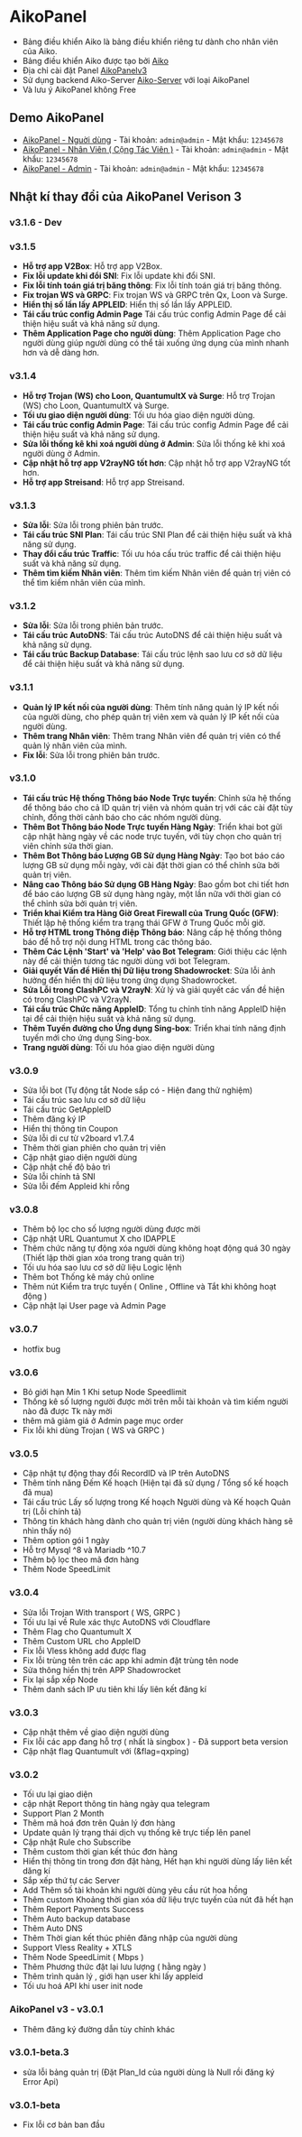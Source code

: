 # AikoPanel

- Bảng điều khiển Aiko là bảng điều khiển riêng tư dành cho nhân viên của Aiko.
- Bảng điều khiển Aiko được tạo bởi [Aiko](https://aikocute.tech) 
- Địa chỉ cài đặt Panel [AikoPanelv3](https://github.com/AikoPanel/AikoPanel)
- Sử dụng backend Aiko-Server [Aiko-Server](https://github.com/AikoPanel/AikoServer) với loại AikoPanel
- Và lưu ý AikoPanel không Free

## Demo AikoPanel
- [AikoPanel - Nguời dùng](https://aikopanel.com) - Tài khoản: `admin@admin` - Mật khẩu: `12345678`
- [AikoPanel - Nhân Viên ( Cộng Tác Viên )](https://aikopanel.com/ctvaikopanel) - Tài khoản: `admin@admin` - Mật khẩu: `12345678`
- [AikoPanel - Admin](https://aikopanel.com/aikopanel) - Tài khoản: `admin@admin` - Mật khẩu: `12345678`

## Nhật kí thay đổi của AikoPanel Verison 3

### v3.1.6 - Dev

### v3.1.5
- **Hỗ trợ app V2Box**: Hỗ trợ app V2Box.
- **Fix lỗi update khi đổi SNI**: Fix lỗi update khi đổi SNI.
- **Fix lỗi tính toán giá trị băng thông**: Fix lỗi tính toán giá trị băng thông.
- **Fix trojan WS và GRPC**: Fix trojan WS và GRPC trên Qx, Loon và Surge.
- **Hiển thị số lần lấy APPLEID**: Hiển thị số lần lấy APPLEID.
- **Tái cấu trúc config Admin Page** Tái cấu trúc config Admin Page để cải thiện hiệu suất và khả năng sử dụng.
- **Thêm Application Page cho người dùng**: Thêm Application Page cho người dùng giúp người dùng có thể tải xuống ứng dụng của mình nhanh hơn và dễ dàng hơn.


### v3.1.4
- **Hỗ trợ Trojan (WS) cho Loon, QuantumultX và Surge**: Hỗ trợ Trojan (WS) cho Loon, QuantumultX và Surge.
- **Tối ưu giao diện người dùng**: Tối ưu hóa giao diện người dùng.
- **Tái cấu trúc config Admin Page**: Tái cấu trúc config Admin Page để cải thiện hiệu suất và khả năng sử dụng.
- **Sửa lỗi thống kê khi xoá người dùng ở Admin**: Sửa lỗi thống kê khi xoá người dùng ở Admin.
- **Cập nhật hỗ trợ app V2rayNG tốt hơn**: Cập nhật hỗ trợ app V2rayNG tốt hơn.
- **Hỗ trợ app Streisand**: Hỗ trợ app Streisand.

### v3.1.3
- **Sửa lỗi**: Sửa lỗi trong phiên bản trước.
- **Tái cấu trúc SNI Plan**: Tái cấu trúc SNI Plan để cải thiện hiệu suất và khả năng sử dụng.
- **Thay đổi cấu trúc Traffic**: Tối ưu hóa cấu trúc traffic để cải thiện hiệu suất và khả năng sử dụng.
- **Thêm tìm kiếm Nhân viên**: Thêm tìm kiếm Nhân viên để quản trị viên có thể tìm kiếm nhân viên của mình.

### v3.1.2
- **Sửa lỗi**: Sửa lỗi trong phiên bản trước.
- **Tái cấu trúc AutoDNS**: Tái cấu trúc AutoDNS để cải thiện hiệu suất và khả năng sử dụng.
- **Tái cấu trúc Backup Database**: Tái cấu trúc lệnh sao lưu cơ sở dữ liệu để cải thiện hiệu suất và khả năng sử dụng.

### v3.1.1
- **Quản lý IP kết nối của người dùng**: Thêm tính năng quản lý IP kết nối của người dùng, cho phép quản trị viên xem và quản lý IP kết nối của người dùng.
- **Thêm trang Nhân viên**: Thêm trang Nhân viên để quản trị viên có thể quản lý nhân viên của mình.
- **Fix lỗi**: Sửa lỗi trong phiên bản trước. 

### v3.1.0
- **Tái cấu trúc Hệ thống Thông báo Node Trực tuyến**: Chỉnh sửa hệ thống để thông báo cho cả ID quản trị viên và nhóm quản trị với các cài đặt tùy chỉnh, đồng thời cảnh báo cho các nhóm người dùng.
- **Thêm Bot Thông báo Node Trực tuyến Hàng Ngày**: Triển khai bot gửi cập nhật hàng ngày về các node trực tuyến, với tùy chọn cho quản trị viên chỉnh sửa thời gian.
- **Thêm Bot Thông báo Lượng GB Sử dụng Hàng Ngày**: Tạo bot báo cáo lượng GB sử dụng mỗi ngày, với cài đặt thời gian có thể chỉnh sửa bởi quản trị viên.
- **Nâng cao Thông báo Sử dụng GB Hàng Ngày**: Bao gồm bot chi tiết hơn để báo cáo lượng GB sử dụng hàng ngày, một lần nữa với thời gian có thể chỉnh sửa bởi quản trị viên.
- **Triển khai Kiểm tra Hàng Giờ Great Firewall của Trung Quốc (GFW)**: Thiết lập hệ thống kiểm tra trạng thái GFW ở Trung Quốc mỗi giờ.
- **Hỗ trợ HTML trong Thông điệp Thông báo**: Nâng cấp hệ thống thông báo để hỗ trợ nội dung HTML trong các thông báo.
- **Thêm Các Lệnh 'Start' và 'Help' vào Bot Telegram**: Giới thiệu các lệnh này để cải thiện tương tác người dùng với bot Telegram.
- **Giải quyết Vấn đề Hiển thị Dữ liệu trong Shadowrocket**: Sửa lỗi ảnh hưởng đến hiển thị dữ liệu trong ứng dụng Shadowrocket.
- **Sửa Lỗi trong ClashPC và V2rayN**: Xử lý và giải quyết các vấn đề hiện có trong ClashPC và V2rayN.
- **Tái cấu trúc Chức năng AppleID**: Tổng tu chỉnh tính năng AppleID hiện tại để cải thiện hiệu suất và khả năng sử dụng.
- **Thêm Tuyến đường cho Ứng dụng Sing-box**: Triển khai tính năng định tuyến mới cho ứng dụng Sing-box.
- **Trang người dùng**: Tối ưu hóa giao diện người dùng

### v3.0.9
- Sửa lỗi bot (Tự động tắt Node sắp có - Hiện đang thử nghiệm)
- Tái cấu trúc sao lưu cơ sở dữ liệu
- Tái cấu trúc GetAppleID
- Thêm đăng ký IP
- Hiển thị thông tin Coupon
- Sửa lỗi di cư từ v2board v1.7.4
- Thêm thời gian phiên cho quản trị viên
- Cập nhật giao diện người dùng
- Cập nhật chế độ bảo trì
- Sửa lỗi chính tả SNI
- Sửa lỗi đếm Appleid khi rỗng

### v3.0.8
- Thêm bộ lọc cho số lượng người dùng được mời
- Cập nhật URL Quantumut X cho IDAPPLE
- Thêm chức năng tự động xóa người dùng không hoạt động quá 30 ngày (Thiết lập thời gian xóa trong trang quản trị)
- Tối ưu hóa sao lưu cơ sở dữ liệu Logic lệnh
- Thêm bot Thống kê máy chủ online
- Thêm nút Kiểm tra trực tuyến ( Online , Offline và Tắt khi không hoạt động )
- Cập nhật lại User page và Admin Page

### v3.0.7
- hotfix bug

### v3.0.6
- Bỏ giới hạn Min 1 Khi setup Node Speedlimit
- Thống kê số lượng người được mời trên mỗi tài khoản và tìm kiếm người nào đã được Tk này mời
- thêm mã giảm giá ở Admin page mục order
- Fix lỗi khi dùng Trojan ( WS và GRPC )

### v3.0.5
- Cập nhật tự động thay đổi RecordID và IP trên AutoDNS
- Thêm tính năng Đếm Kế hoạch (Hiện tại đã sử dụng / Tổng số kế hoạch đã mua)
- Tái cấu trúc Lấy số lượng trong Kế hoạch Người dùng và Kế hoạch Quản trị (Lỗi chính tả)
- Thông tin khách hàng dành cho quản trị viên (người dùng khách hàng sẽ nhìn thấy nó)
- Thêm option gói 1 ngày
- Hỗ trợ Mysql ^8 và Mariadb ^10.7
- Thêm bộ lọc theo mã đơn hàng
- Thêm Node SpeedLimit

### v3.0.4
- Sửa lỗi Trojan With transport ( WS, GRPC )
- Tối ưu lại về Rule xác thực AutoDNS với Cloudflare
- Thêm Flag cho Quantumult X
- Thêm Custom URL cho AppleID
- Fix lỗi Vless không add được flag
- Fix lỗi trùng tên trên các app khi admin đặt trùng tên node
- Sửa thông hiển thị trên APP Shadowrocket
- Fix lại sắp xếp Node
- Thêm danh sách IP ưu tiên khi lấy liên kết đăng kí

### v3.0.3
- Cập nhật thêm về giao diện người dùng
- Fix lỗi các app đang hỗ trợ ( nhất là singbox ) - Đã support beta version
- Cập nhật flag Quantumult với (&flag=qxping)

### v3.0.2
- Tối ưu lại giao diện
- cập nhật Report thông tin hàng ngày qua telegram
- Support Plan 2 Month
- Thêm mã hoá đơn trên Quản lý đơn hàng 
- Update quản lý trạng thái dịch vụ thống kê trực tiếp lên panel
- Cập nhật Rule cho Subscribe
- Thêm custom thời gian kết thúc đơn hàng
- Hiển thị thông tin trong đơn đặt hàng, Hết hạn khi người dùng lấy liên kết dăng kí 
- Sắp xếp thứ tự các Server
- Add Thêm số tài khoản khi người dùng yêu cầu rút hoa hồng 
- Thêm custom Khoảng thời gian xóa dữ liệu trực tuyến của nút đã hết hạn
- Thêm Report Payments Success 
- Thêm Auto backup database
- Thêm Auto DNS
- Thêm Thời gian kết thúc phiên đăng nhập của người dùng
- Support Vless Reality + XTLS 
- Thêm Node SpeedLimit ( Mbps )
- Thêm Phương thức đặt lại lưu lượng ( hằng ngày )
- Thêm trình quản lý , giới hạn user khi lấy appleid
- Tối ưu hoá API khi user init node

### AikoPanel v3 - v3.0.1
- Thêm đăng ký đường dẫn tùy chỉnh khác

### v3.0.1-beta.3
- sửa lỗi bảng quản trị (Đặt Plan_Id của người dùng là Null rồi đăng ký Error Api)

### v3.0.1-beta
- Fix lỗi cơ bản ban đầu
